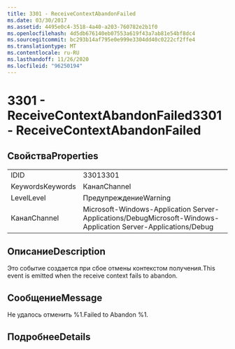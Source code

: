 ```yaml
---
title: 3301 - ReceiveContextAbandonFailed
ms.date: 03/30/2017
ms.assetid: 4495e0c4-3518-4a40-a203-760782e2b1f0
ms.openlocfilehash: 4d5db676140eb07553a619f43a7ab81e54bf8dc4
ms.sourcegitcommit: bc293b14af795e0e999e3304dd40c0222cf2ffe4
ms.translationtype: MT
ms.contentlocale: ru-RU
ms.lasthandoff: 11/26/2020
ms.locfileid: "96250194"
---
```

# <a name="3301---receivecontextabandonfailed"></a><span data-ttu-id="2a01b-102">3301 - ReceiveContextAbandonFailed</span><span class="sxs-lookup"><span data-stu-id="2a01b-102">3301 - ReceiveContextAbandonFailed</span></span>

## <a name="properties"></a><span data-ttu-id="2a01b-103">Свойства</span><span class="sxs-lookup"><span data-stu-id="2a01b-103">Properties</span></span>  
  
|||  
|-|-|  
|<span data-ttu-id="2a01b-104">ID</span><span class="sxs-lookup"><span data-stu-id="2a01b-104">ID</span></span>|<span data-ttu-id="2a01b-105">3301</span><span class="sxs-lookup"><span data-stu-id="2a01b-105">3301</span></span>|  
|<span data-ttu-id="2a01b-106">Keywords</span><span class="sxs-lookup"><span data-stu-id="2a01b-106">Keywords</span></span>|<span data-ttu-id="2a01b-107">Канал</span><span class="sxs-lookup"><span data-stu-id="2a01b-107">Channel</span></span>|  
|<span data-ttu-id="2a01b-108">Level</span><span class="sxs-lookup"><span data-stu-id="2a01b-108">Level</span></span>|<span data-ttu-id="2a01b-109">Предупреждение</span><span class="sxs-lookup"><span data-stu-id="2a01b-109">Warning</span></span>|  
|<span data-ttu-id="2a01b-110">Канал</span><span class="sxs-lookup"><span data-stu-id="2a01b-110">Channel</span></span>|<span data-ttu-id="2a01b-111">Microsoft-Windows-Application Server-Applications/Debug</span><span class="sxs-lookup"><span data-stu-id="2a01b-111">Microsoft-Windows-Application Server-Applications/Debug</span></span>|  
  
## <a name="description"></a><span data-ttu-id="2a01b-112">Описание</span><span class="sxs-lookup"><span data-stu-id="2a01b-112">Description</span></span>  

 <span data-ttu-id="2a01b-113">Это событие создается при сбое отмены контекстом получения.</span><span class="sxs-lookup"><span data-stu-id="2a01b-113">This event is emitted when the receive context fails to abandon.</span></span>  
  
## <a name="message"></a><span data-ttu-id="2a01b-114">Сообщение</span><span class="sxs-lookup"><span data-stu-id="2a01b-114">Message</span></span>  

 <span data-ttu-id="2a01b-115">Не удалось отменить %1.</span><span class="sxs-lookup"><span data-stu-id="2a01b-115">Failed to Abandon %1.</span></span>  
  
## <a name="details"></a><span data-ttu-id="2a01b-116">Подробнее</span><span class="sxs-lookup"><span data-stu-id="2a01b-116">Details</span></span>
